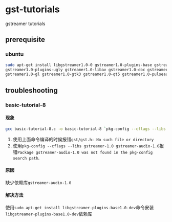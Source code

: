 # gst-tutorials

gstreamer tutorials

## prerequisite

### ubuntu

```bash
sudo apt-get install libgstreamer1.0-0 gstreamer1.0-plugins-base gstreamer1.0-plugins-good gstreamer1.0-plugins-bad \
gstreamer1.0-plugins-ugly gstreamer1.0-libav gstreamer1.0-doc gstreamer1.0-tools gstreamer1.0-x gstreamer1.0-alsa\
gstreamer1.0-gl gstreamer1.0-gtk3 gstreamer1.0-qt5 gstreamer1.0-pulseaudio
```

## troubleshooting

### basic-tutorial-8

#### 现象

```bash
gcc basic-tutorial-8.c -o basic-tutorial-8 `pkg-config --cflags --libs gstreamer-1.0 gstreamer-audio-1.0`
```

1. 使用上面命令编译的时候报错`gst/gst.h: No such file or directory`
2. 使用`pkg-config --cflags --libs gstreamer-1.0 gstreamer-audio-1.0`报错`Package gstreamer-audio-1.0 was not found in the pkg-config search path`.

#### 原因

缺少依赖库`gstreamer-audio-1.0`

#### 解决方法

使用`sudo apt-get install libgstreamer-plugins-base1.0-dev`命令安装`libgstreamer-plugins-base1.0-dev`依赖库
